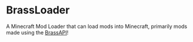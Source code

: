 # BrassLoader
A Minecraft Mod Loader that can load mods into Minecraft, primarily mods made using the [BrassAPI](https://github.com/BrassMC/BrassAPI)!
